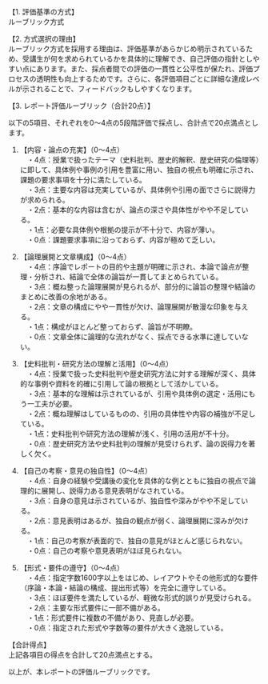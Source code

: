 【1. 評価基準の方式】  
ルーブリック方式

【2. 方式選択の理由】  
ルーブリック方式を採用する理由は、評価基準があらかじめ明示されているため、受講生が何を求められているかを具体的に理解でき、自己評価の指針としやすい点にあります。また、採点者間での評価の一貫性と公平性が保たれ、評価プロセスの透明性も向上するためです。さらに、各評価項目ごとに詳細な達成レベルが示されることで、フィードバックもしやすくなります。

【3. レポート評価ルーブリック（合計20点）】  

以下の5項目、それぞれを0～4点の5段階評価で採点し、合計点で20点満点とします。

1. 【内容・論点の充実】（0～4点）  
　・4点：授業で扱ったテーマ（史料批判、歴史的解釈、歴史研究の倫理等）に即して、具体例や事例の引用を豊富に用い、独自の視点も明確に示され、課題の要求事項を十分に満たしている。  
　・3点：主要な内容は充実しているが、具体例や引用の面でさらに説得力が求められる。  
　・2点：基本的な内容は含むが、論点の深さや具体性がやや不足している。  
　・1点：必要な具体例や根拠の提示が不十分で、内容が薄い。  
　・0点：課題要求事項に沿っておらず、内容が極めて乏しい。

2. 【論理展開と文章構成】（0～4点）  
　・4点：序論でレポートの目的や主題が明確に示され、本論で論点が整理・分析され、結論で全体の論旨が一貫してまとめられている。  
　・3点：概ね整った論理展開が見られるが、部分的に論旨の整理や結論のまとめに改善の余地がある。  
　・2点：文章の構成にやや一貫性が欠け、論理展開が散漫な印象を与える。  
　・1点：構成がほとんど整っておらず、論旨が不明瞭。  
　・0点：文章全体に論理的な流れがなく、採点できる水準に達していない。

3. 【史料批判・研究方法の理解と活用】（0～4点）  
　・4点：授業で扱った史料批判や歴史研究方法に対する理解が深く、具体的な事例や資料を的確に引用して論の根拠として活かしている。  
　・3点：基本的な理解は示されているが、引用や具体例の選定・活用にもう一工夫が必要。  
　・2点：概ね理解はしているものの、引用の具体性や内容の補強が不足している。  
　・1点：史料批判や研究方法の理解が浅く、引用の活用が不十分。  
　・0点：歴史研究方法や史料批判の理解が見受けられず、論の説得力を著しく欠く。

4. 【自己の考察・意見の独自性】（0～4点）  
　・4点：自身の経験や受講後の変化を具体的な例とともに独自の視点で論理的に展開し、説得力ある意見表明がなされている。  
　・3点：自身の意見は示されているが、独自性や深みがやや不足している。  
　・2点：意見表明はあるが、独自の観点が弱く、論理展開に深みが欠ける。  
　・1点：自己の考察が表面的で、独自の意見がほとんど感じられない。  
　・0点：自己の考察や意見表明がほぼ見られない。

5. 【形式・要件の遵守】（0～4点）  
　・4点：指定字数1600字以上をはじめ、レイアウトやその他形式的な要件（序論・本論・結論の構成、提出形式等）を完全に遵守している。  
　・3点：ほぼ要件を満たしているが、軽微な形式的誤りが見受けられる。  
　・2点：主要な形式要件に一部不備がある。  
　・1点：形式要件に複数の不備があり、見直しが必要。  
　・0点：指定された形式や字数等の要件が大きく逸脱している。

【合計得点】  
上記各項目の得点を合計して20点満点とする。

以上が、本レポートの評価ルーブリックです。